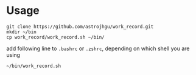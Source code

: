 # Usage

```
git clone https://github.com/astrojhgu/work_record.git
mkdir ~/bin
cp work_record/work_record.sh ~/bin/
```

add following line to `.bashrc` or `.zshrc`, depending on which shell you are using
```
~/bin/work_record.sh
```
